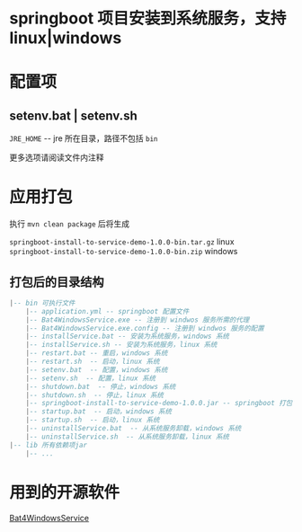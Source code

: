 # springboot 项目安装到系统服务，支持linux|windows

# 配置项

## setenv.bat | setenv.sh

`JRE_HOME` -- jre 所在目录，路径不包括 `bin`

更多选项请阅读文件内注释


# 应用打包

执行 `mvn clean package` 后将生成

`springboot-install-to-service-demo-1.0.0-bin.tar.gz` linux  
`springboot-install-to-service-demo-1.0.0-bin.zip` windows


## 打包后的目录结构

``` lua
|-- bin 可执行文件  
    |-- application.yml -- springboot 配置文件
    |-- Bat4WindowsService.exe -- 注册到 windwos 服务所需的代理
    |-- Bat4WindowsService.exe.config -- 注册到 windwos 服务的配置
    |-- installService.bat -- 安装为系统服务，windows 系统
    |-- installService.sh -- 安装为系统服务，linux 系统
    |-- restart.bat -- 重启，windows 系统
    |-- restart.sh  -- 启动，linux 系统
    |-- setenv.bat  -- 配置，windows 系统
    |-- setenv.sh  -- 配置，linux 系统
    |-- shutdown.bat  -- 停止，windows 系统
    |-- shutdown.sh  -- 停止，linux 系统
	|-- springboot-install-to-service-demo-1.0.0.jar -- springboot 打包后的jar
    |-- startup.bat  -- 启动，windows 系统
    |-- startup.sh  -- 启动，linux 系统
    |-- uninstallService.bat  -- 从系统服务卸载，windows 系统 
    |-- uninstallService.sh  -- 从系统服务卸载，linux 系统 
|-- lib 所有依赖项jar
	|-- ...
```

# 用到的开源软件

[Bat4WindowsService](https://github.com/l634666/Bat4WindowsService)

